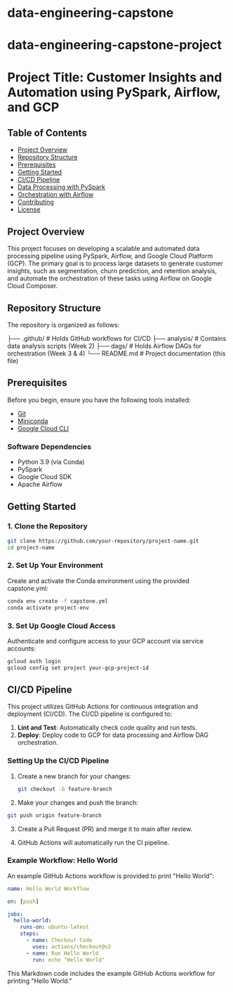 # data-engineering-capstone
# data-engineering-capstone-project
# Project Title: Customer Insights and Automation using PySpark, Airflow, and GCP

## Table of Contents

- [Project Overview](#project-overview)
- [Repository Structure](#repository-structure)
- [Prerequisites](#prerequisites)
- [Getting Started](#getting-started)
- [CI/CD Pipeline](#cicd-pipeline)
- [Data Processing with PySpark](#data-processing-with-pyspark)
- [Orchestration with Airflow](#orchestration-with-airflow)
- [Contributing](#contributing)
- [License](#license)

## Project Overview

This project focuses on developing a scalable and automated data processing pipeline using PySpark, Airflow, and Google Cloud Platform (GCP). The primary goal is to process large datasets to generate customer insights, such as segmentation, churn prediction, and retention analysis, and automate the orchestration of these tasks using Airflow on Google Cloud Composer.

## Repository Structure

The repository is organized as follows:

├── .github/ # Holds GitHub workflows for CI/CD
├── analysis/ # Contains data analysis scripts (Week 2)
├── dags/ # Holds Airflow DAGs for orchestration (Week 3 & 4)
└── README.md # Project documentation (this file)


## Prerequisites

Before you begin, ensure you have the following tools installed:

- [Git](https://git-scm.com/)
- [Miniconda](https://docs.anaconda.com/free/miniconda/)
- [Google Cloud CLI](https://cloud.google.com/sdk/docs/install)

### Software Dependencies

- Python 3.9 (via Conda)
- PySpark
- Google Cloud SDK
- Apache Airflow

## Getting Started

### 1. Clone the Repository

```bash
git clone https://github.com/your-repository/project-name.git
cd project-name
```
### 2. Set Up Your Environment
Create and activate the Conda environment using the provided capstone.yml:
```bash
conda env create -f capstone.yml
conda activate project-env
```
### 3. Set Up Google Cloud Access
Authenticate and configure access to your GCP account via service accounts:

```bash
gcloud auth login
gcloud config set project your-gcp-project-id
```

## CI/CD Pipeline

This project utilizes GitHub Actions for continuous integration and deployment (CI/CD). The CI/CD pipeline is configured to:

1. **Lint and Test**: Automatically check code quality and run tests.
2. **Deploy**: Deploy code to GCP for data processing and Airflow DAG orchestration.

### Setting Up the CI/CD Pipeline

1. Create a new branch for your changes:

   ```bash
   git checkout -b feature-branch
   ```
2. Make your changes and push the branch:
```bash
git push origin feature-branch
   ```
3. Create a Pull Request (PR) and merge it to main after review.

4. GitHub Actions will automatically run the CI pipeline.
### Example Workflow: Hello World

An example GitHub Actions workflow is provided to print "Hello World":

```yaml
name: Hello World Workflow

on: [push]

jobs:
  hello-world:
    runs-on: ubuntu-latest
    steps:
      - name: Checkout Code
        uses: actions/checkout@v2
      - name: Run Hello World
        run: echo "Hello World"
```

This Markdown code includes the example GitHub Actions workflow for printing "Hello World."

